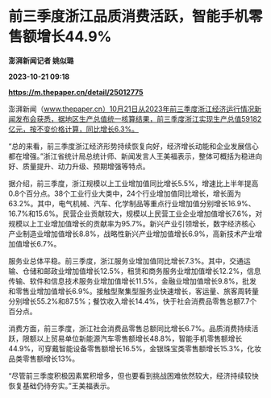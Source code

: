 # 前三季度浙江品质消费活跃，智能手机零售额增长44.9%
**澎湃新闻记者 姚似璐**

**2023-10-21 09:18**

**https://m.thepaper.cn/detail/25012775**

澎湃新闻（www.thepaper.cn）10月21日从2023年前三季度浙江经济运行情况新闻发布会获悉，据地区生产总值统一核算结果，前三季度浙江实现生产总值59182亿元，按不变价格计算，同比增长6.3%。

“总的来看，前三季度浙江经济形势持续恢复向好，经济增长动能和企业发展信心都在增强。”浙江省统计局总统计师、新闻发言人王美福表示，整体可概括为稳进向好、质量提升、动力升级、预期增强等特点。

据介绍，前三季度，浙江规模以上工业增加值同比增长5.5%，增速比上半年提高0.8个百分点。38个工业行业大类中，24个行业增加值同比增长，增长面为63.2%。其中，电气机械、汽车、化学制品等重点行业增加值分别增长16.9%、16.7%和15.6%。民营企业贡献较大，规模以上民营工业企业增加值增长7.6%，对规模以上工业增加值增长的贡献率为95.7%。新兴产业引领增长，数字经济核心产业制造业增加值增长8.8%，战略性新兴产业增加值增长6.9%，高新技术产业增加值增长6.7%。

服务业总体平稳。前三季度，浙江服务业增加值同比增长7.3%。其中，交通运输、仓储和邮政业增加值增长12.5%，租赁和商务服务业增加值增长12.2%，信息传输、软件和信息技术服务业增加值增长11.5%，金融业增加值增长9.8%，批发和零售业增加值增长6.9%。接触型聚集型服务业快速增长，客运量、旅客周转量分别增长55.2%和87.5%；餐饮收入增长14.4%，快于社会消费品零售总额7.7个百分点。

消费方面，前三季度，浙江社会消费品零售总额同比增长6.7%。品质消费持续活跃，限额以上贸易单位新能源汽车零售额增长48.8%，智能手机零售额增长44.9%，可穿戴智能设备零售额增长16.5%，金银珠宝类零售额增长15.3%，化妆品类零售额增长13%。

“尽管前三季度积极因素累积增多，但也要看到挑战困难依然较大，经济持续较快恢复基础仍待夯实。”王美福表示。
